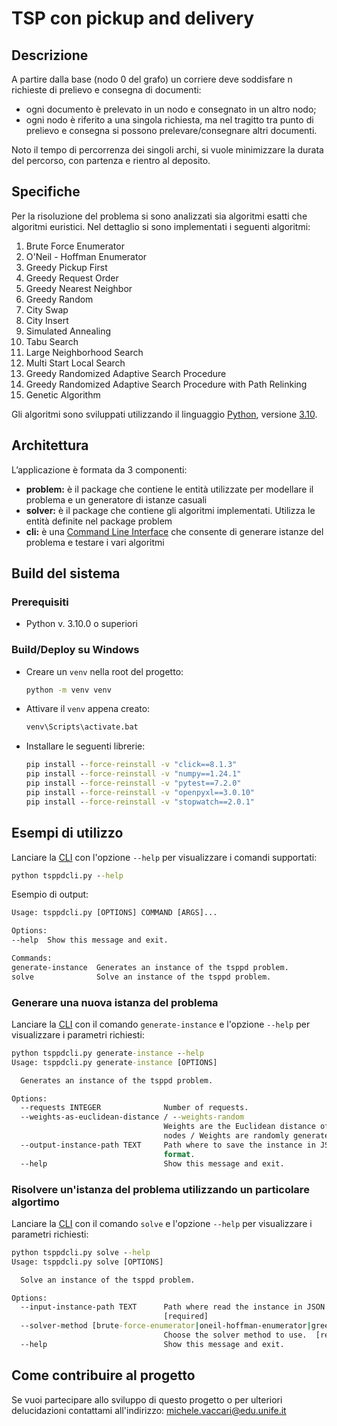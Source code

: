 # TSP con pickup and delivery

## Descrizione
A partire dalla base (nodo 0 del grafo) un corriere deve soddisfare n richieste di prelievo e consegna di documenti:
* ogni documento è prelevato in un nodo e consegnato in un altro nodo;
* ogni nodo è riferito a una singola richiesta, ma nel tragitto tra punto di prelievo e consegna si possono prelevare/consegnare altri documenti.

Noto il tempo di percorrenza dei singoli archi, si vuole minimizzare la durata del percorso, con partenza e rientro al deposito.

## Specifiche
Per la risoluzione del problema si sono analizzati sia algoritmi esatti che algoritmi euristici. Nel dettaglio si sono implementati i seguenti algoritmi:
1. Brute Force Enumerator
2. O'Neil - Hoffman Enumerator
3. Greedy Pickup First
4. Greedy Request Order
5. Greedy Nearest Neighbor
6. Greedy Random
7. City Swap
8. City Insert
9. Simulated Annealing
10. Tabu Search
11. Large Neighborhood Search
12. Multi Start Local Search
13. Greedy Randomized Adaptive Search Procedure
14. Greedy Randomized Adaptive Search Procedure with Path Relinking
15. Genetic Algorithm

Gli algoritmi sono sviluppati utilizzando il linguaggio [Python](https://www.python.org/), versione [3.10](https://docs.python.org/3.10/).

## Architettura
L’applicazione è formata da 3 componenti:
- **problem:** è il package che contiene le entità utilizzate per modellare il problema e un generatore di istanze casuali
- **solver:** è il package che contiene gli algoritmi implementati. Utilizza le entità definite nel package problem
- **cli:** è una [Command Line Interface](https://en.wikipedia.org/wiki/Command-line_interface) che consente di generare istanze del problema e testare i vari algoritmi

## Build del sistema

### Prerequisiti
* Python v. 3.10.0 o superiori

### Build/Deploy su Windows
* Creare un ```venv``` nella root del progetto:
    ```bat
    python -m venv venv
    ```
* Attivare il ```venv``` appena creato:
    ```bat
    venv\Scripts\activate.bat
    ```

* Installare le seguenti librerie:
    ```bat
    pip install --force-reinstall -v "click==8.1.3"
    pip install --force-reinstall -v "numpy==1.24.1"
    pip install --force-reinstall -v "pytest==7.2.0"
    pip install --force-reinstall -v "openpyxl==3.0.10"
    pip install --force-reinstall -v "stopwatch==2.0.1"
    ```

## Esempi di utilizzo
Lanciare la [CLI](src/tsppdcli.py) con l'opzione ```--help``` per visualizzare i comandi supportati:
```bat
python tsppdcli.py --help
```
Esempio di output:
```bat
Usage: tsppdcli.py [OPTIONS] COMMAND [ARGS]...

Options:
--help  Show this message and exit.

Commands:
generate-instance  Generates an instance of the tsppd problem.
solve              Solve an instance of the tsppd problem.
```

### Generare una nuova istanza del problema
Lanciare la [CLI](src/tsppdcli.py) con il comando ```generate-instance``` e l'opzione ```--help``` per visualizzare i parametri richiesti:
```bat
python tsppdcli.py generate-instance --help 
Usage: tsppdcli.py generate-instance [OPTIONS]

  Generates an instance of the tsppd problem.

Options:
  --requests INTEGER              Number of requests.
  --weights-as-euclidean-distance / --weights-random
                                  Weights are the Euclidean distance of the
                                  nodes / Weights are randomly generated.
  --output-instance-path TEXT     Path where to save the instance in JSON
                                  format.
  --help                          Show this message and exit.
```

### Risolvere un'istanza del problema utilizzando un particolare algortimo
Lanciare la [CLI](src/tsppdcli.py) con il comando ```solve``` e l'opzione ```--help``` per visualizzare i parametri richiesti:
```bat
python tsppdcli.py solve --help
Usage: tsppdcli.py solve [OPTIONS]

  Solve an instance of the tsppd problem.

Options:
  --input-instance-path TEXT      Path where read the instance in JSON format.
                                  [required]
  --solver-method [brute-force-enumerator|oneil-hoffman-enumerator|greedy-pickup-first|greedy-request-order|greedy-nearest-neighbor|greedy-random|city-swap|city-insert|simulated-annealing|tabu-search|large-neighborhood-search|multi-start-local-search|greedy-randomized-adaptive-search-procedure|greedy-randomized-adaptive-search-procedure-with-path-relinking|genetic-algorithm]
                                  Choose the solver method to use.  [required]
  --help                          Show this message and exit.
```

## Come contribuire al progetto
Se vuoi partecipare allo sviluppo di questo progetto o per ulteriori delucidazioni contattami all'indirizzo: [michele.vaccari@edu.unife.it](mailto:michele.vaccari@edu.unife.it)